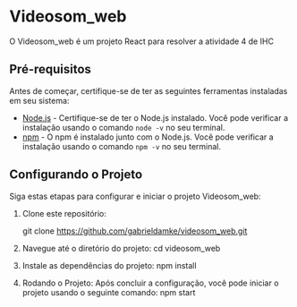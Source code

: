 # Videosom_web

O Videosom_web é um projeto React para resolver a atividade 4 de IHC

## Pré-requisitos

Antes de começar, certifique-se de ter as seguintes ferramentas instaladas em seu sistema:

- [Node.js](https://nodejs.org/) - Certifique-se de ter o Node.js instalado. Você pode verificar a instalação usando o comando `node -v` no seu terminal.
- [npm](https://www.npmjs.com/) - O npm é instalado junto com o Node.js. Você pode verificar a instalação usando o comando `npm -v` no seu terminal.

## Configurando o Projeto

Siga estas etapas para configurar e iniciar o projeto Videosom_web:

1. Clone este repositório:

   git clone https://github.com/gabrieldamke/videosom_web.git

2. Navegue até o diretório do projeto:
cd videosom_web

3. Instale as dependências do projeto:
npm install

4. Rodando o Projeto:
Após concluir a configuração, você pode iniciar o projeto usando o seguinte comando:
npm start
